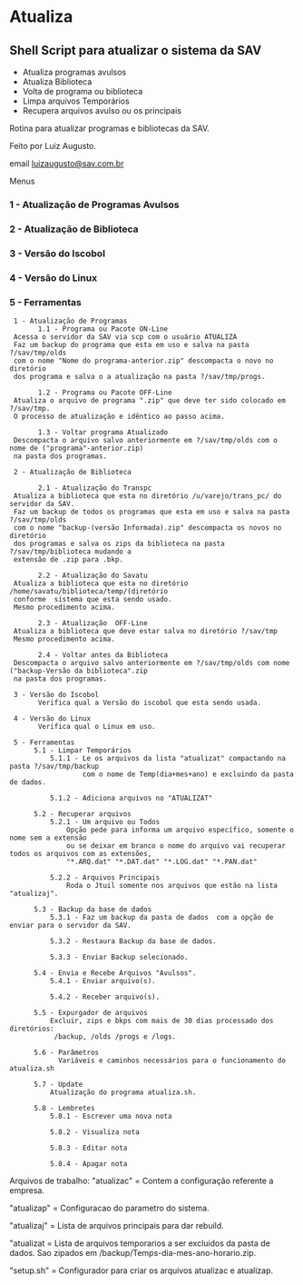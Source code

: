 # Atualiza

## Shell Script para atualizar o sistema da SAV

- Atualiza programas avulsos
- Atualiza Biblioteca
- Volta de programa ou biblioteca
- Limpa arquivos Temporários
- Recupera arquivos avulso ou os principais

Rotina para atualizar programas e bibliotecas da SAV.

Feito por Luiz Augusto.

email [luizaugusto@sav.com.br](mailto:luizaugusto@sav.com.br)

Menus

### 1 - Atualização de Programas Avulsos

### 2 - Atualização de Biblioteca

### 3 - Versão do Iscobol

### 4 - Versão do Linux

### 5 - Ferramentas

     1 - Atualização de Programas                                                                           
           1.1 - Programa ou Pacote ON-Line                                                                                    
     Acessa o servidor da SAV via scp com o usuário ATUALIZA                                                
     Faz um backup do programa que esta em uso e salva na pasta ?/sav/tmp/olds                              
     com o nome "Nome do programa-anterior.zip" descompacta o novo no diretório                             
     dos programa e salva o a atualização na pasta ?/sav/tmp/progs.

           1.2 - Programa ou Pacote OFF-Line                                                                                   
     Atualiza o arquivo de programa ".zip" que deve ter sido colocado em ?/sav/tmp.                         
     O processo de atualização e idêntico ao passo acima.                                                   

           1.3 - Voltar programa Atualizado                                                                 
     Descompacta o arquivo salvo anteriormente em ?/sav/tmp/olds com o nome de ("programa"-anterior.zip)    
     na pasta dos programas.

     2 - Atualização de Biblioteca                                                                          

           2.1 - Atualização do Transpc                                                                     
     Atualiza a biblioteca que esta no diretório /u/varejo/trans_pc/ do servidor da SAV.                    
     Faz um backup de todos os programas que esta em uso e salva na pasta ?/sav/tmp/olds                    
     com o nome "backup-(versão Informada).zip" descompacta os novos no diretório                           
     dos programas e salva os zips da biblioteca na pasta ?/sav/tmp/biblioteca mudando a                    
     extensão de .zip para .bkp.                                                                            

           2.2 - Atualização do Savatu                                                                      
     Atualiza a biblioteca que esta no diretório /home/savatu/biblioteca/temp/(diretório                    
     conforme  sistema que esta sendo usado.                                                                
     Mesmo procedimento acima.                                                                              

           2.3 - Atualização  OFF-Line                                                                      
     Atualiza a biblioteca que deve estar salva no diretório ?/sav/tmp                                      
     Mesmo procedimento acima.                                                                              

           2.4 - Voltar antes da Biblioteca                                                                 
     Descompacta o arquivo salvo anteriormente em ?/sav/tmp/olds com nome ("backup-Versão da biblioteca".zip
     na pasta dos programas.                                                                                

     3 - Versão do Iscobol                                                                                  
           Verifica qual a Versão do iscobol que esta sendo usada.                                          

     4 - Versão do Linux                                                                                    
           Verifica qual o Linux em uso.                                                                    

     5 - Ferramentas                                                                                        
          5.1 - Limpar Temporários                                                                          
              5.1.1 - Le os arquivos da lista "atualizat" compactando na pasta ?/sav/tmp/backup             
                      com o nome de Temp(dia+mes+ano) e excluindo da pasta de dados.                        

              5.1.2 - Adiciona arquivos no "ATUALIZAT"                                                      

          5.2 - Recuperar arquivos                                                                          
              5.2.1 - Um arquivo ou Todos                                                                   
                  Opção pede para informa um arquivo específico, somente o nome sem a extensão              
                  ou se deixar em branco o nome do arquivo vai recuperar todos os arquivos com as extensões,
                  "*.ARQ.dat" "*.DAT.dat" "*.LOG.dat" "*.PAN.dat"                                           

              5.2.2 - Arquivos Principais                                                                   
                  Roda o Jtuil somente nos arquivos que estão na lista "atualizaj".

          5.3 - Backup da base de dados                                                                     
              5.3.1 - Faz um backup da pasta de dados  com a opção de enviar para o servidor da SAV.

              5.3.2 - Restaura Backup da base de dados.

              5.3.3 - Enviar Backup selecionado.

          5.4 - Envia e Recebe Arquivos "Avulsos".
              5.4.1 - Enviar arquivo(s).

              5.4.2 - Receber arquivo(s).

          5.5 - Expurgador de arquivos                                                                      
              Excluir, zips e bkps com mais de 30 dias processado dos diretórios:                           
               /backup, /olds /progs e /logs.

          5.6 - Parâmetros
                Variáveis e caminhos necessários para o funcionamento do atualiza.sh                         

          5.7 - Update 
              Atualização do programa atualiza.sh.

          5.8 - Lembretes
              5.8.1 - Escrever uma nova nota

              5.8.2 - Visualiza nota 

              5.8.3 - Editar nota

              5.8.4 - Apagar nota

Arquivos de trabalho:
"atualizac"  = Contem a configuração referente a empresa.

"atualizap"  = Configuracao do parametro do sistema.

"atualizaj"  = Lista de arquivos principais para dar rebuild.

"atualizat   = Lista de arquivos temporarios a ser excluidos da pasta de dados.
              Sao zipados em /backup/Temps-dia-mes-ano-horario.zip.

"setup.sh"   = Configurador para criar os arquivos atualizac e atualizap.
